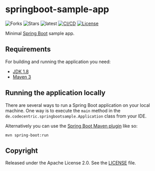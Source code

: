 # springboot-sample-app

![Forks](https://img.shields.io/github/forks/Dornelas-Study/microservice)
![Stars](https://img.shields.io/github/stars/Dornelas-Study/microservice)
![latest](https://img.shields.io/github/last-commit/Dornelas-Study/microservice)
[![CI/CD](https://github.com/Dornelas-Study/microservice/actions/workflows/docker-publish.yml/badge.svg)](https://github.com/Dornelas-Study/microservice/actions/workflows/docker-publish.yml)
[![License](http://img.shields.io/:license-apache-blue.svg)](http://www.apache.org/licenses/LICENSE-2.0.html)

Minimal [Spring Boot](http://projects.spring.io/spring-boot/) sample app.

## Requirements

For building and running the application you need:

- [JDK 1.8](http://www.oracle.com/technetwork/java/javase/downloads/jdk8-downloads-2133151.html)
- [Maven 3](https://maven.apache.org)

## Running the application locally

There are several ways to run a Spring Boot application on your local machine. One way is to execute the `main` method in the `de.codecentric.springbootsample.Application` class from your IDE.

Alternatively you can use the [Spring Boot Maven plugin](https://docs.spring.io/spring-boot/docs/current/reference/html/build-tool-plugins-maven-plugin.html) like so:

```shell
mvn spring-boot:run
```

## Copyright

Released under the Apache License 2.0. See the [LICENSE](http://www.apache.org/licenses/LICENSE-2.0.html) file.